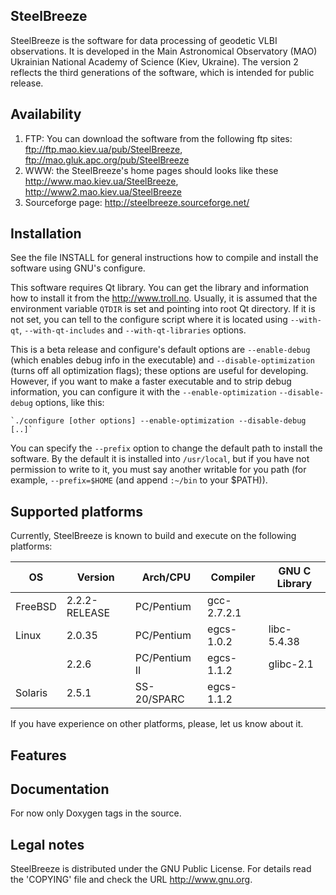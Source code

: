 
## SteelBreeze
   
SteelBreeze is the software for data processing of geodetic VLBI observations. It is developed in the Main Astronomical Observatory (MAO) Ukrainian National Academy of Science (Kiev, Ukraine). The version 2 reflects the third generations of the software, which is intended for public release.
   

## Availability

   1. FTP: You can download the software from the following ftp sites:
	ftp://ftp.mao.kiev.ua/pub/SteelBreeze,
	ftp://mao.gluk.apc.org/pub/SteelBreeze
   2. WWW: the SteelBreeze's home pages should looks like these
	http://www.mao.kiev.ua/SteelBreeze,
	http://www2.mao.kiev.ua/SteelBreeze
   3. Sourceforge page: http://steelbreeze.sourceforge.net/


## Installation

See the file INSTALL for general instructions how to compile and install
the software using GNU's configure.

This software requires Qt library. You can get the library and information
how to install it from the http://www.troll.no. Usually, it is assumed that the
environment variable `QTDIR` is set and pointing into root Qt directory. If it
is not set, you can tell to the configure script where it is located using 
`--with-qt`, `--with-qt-includes` and `--with-qt-libraries` options.

This is a beta release and configure's default options are `--enable-debug`
(which enables debug info in the executable) and `--disable-optimization` (turns
off all optimization flags); these options are useful for developing. However,
if you want to make a faster executable and to strip debug information, you can 
configure it with the `--enable-optimization` `--disable-debug` options, like
this:

	`./configure [other options] --enable-optimization --disable-debug [..]`

You can specify the `--prefix` option to change the default path to install
the software. By the default it is installed into `/usr/local`, but if you
have not permission to write to it, you must say another writable for you path
(for example, `--prefix=$HOME` (and append `:~/bin` to your $PATH)).

## Supported platforms

Currently, SteelBreeze is known to build and execute on the following
platforms:

OS      | Version       | Arch/CPU      |  Compiler    |  GNU C Library
--------|---------------|---------------|--------------|--------------
FreeBSD | 2.2.2-RELEASE | PC/Pentium    |  gcc-2.7.2.1 |
Linux   | 2.0.35        | PC/Pentium    |  egcs-1.0.2  |  libc-5.4.38
        | 2.2.6         | PC/Pentium II |  egcs-1.1.2  |  glibc-2.1
Solaris | 2.5.1         | SS-20/SPARC   |  egcs-1.1.2  |


If you have experience on other platforms, please, let us know about it.

## Features

## Documentation

For now only Doxygen tags in the source.

## Legal notes

SteelBreeze is distributed under the GNU Public License. For details
read the 'COPYING' file and check the URL http://www.gnu.org.



